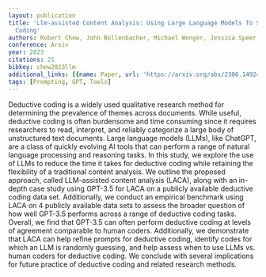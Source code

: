 ```yaml
---
layout: publication
title: 'Llm-assisted Content Analysis: Using Large Language Models To Support Deductive
  Coding'
authors: Robert Chew, John Bollenbacher, Michael Wenger, Jessica Speer, Annice Kim
conference: Arxiv
year: 2023
citations: 21
bibkey: chew2023llm
additional_links: [{name: Paper, url: 'https://arxiv.org/abs/2306.14924'}]
tags: [Prompting, GPT, Tools]
---
```

Deductive coding is a widely used qualitative research method for determining
the prevalence of themes across documents. While useful, deductive coding is
often burdensome and time consuming since it requires researchers to read,
interpret, and reliably categorize a large body of unstructured text documents.
Large language models (LLMs), like ChatGPT, are a class of quickly evolving AI
tools that can perform a range of natural language processing and reasoning
tasks. In this study, we explore the use of LLMs to reduce the time it takes
for deductive coding while retaining the flexibility of a traditional content
analysis. We outline the proposed approach, called LLM-assisted content
analysis (LACA), along with an in-depth case study using GPT-3.5 for LACA on a
publicly available deductive coding data set. Additionally, we conduct an
empirical benchmark using LACA on 4 publicly available data sets to assess the
broader question of how well GPT-3.5 performs across a range of deductive
coding tasks. Overall, we find that GPT-3.5 can often perform deductive coding
at levels of agreement comparable to human coders. Additionally, we demonstrate
that LACA can help refine prompts for deductive coding, identify codes for
which an LLM is randomly guessing, and help assess when to use LLMs vs. human
coders for deductive coding. We conclude with several implications for future
practice of deductive coding and related research methods.